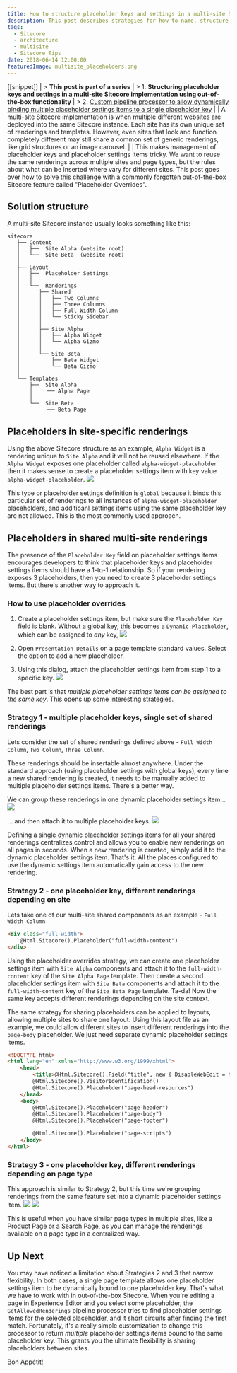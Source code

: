 ```yaml
---
title: How to structure placeholder keys and settings in a multi-site Sitecore implementation
description: This post describes strategies for how to name, structure, and share placeholder keys and placeholder settings in a multi-site Sitecore implementation using out-of-the-box Sitecore functionality called Placeholder Overrides.
tags:
  - Sitecore
  - architecture
  - multisite
  - Sitecore Tips
date: 2018-06-14 12:00:00
featuredImage: multisite_placeholders.png
---
```


[[snippet]]
| > **This post is part of a series**
| > 1. **Structuring placeholder keys and settings in a multi-site Sitecore implementation using out-of-the-box functionality**
| > 2. [Custom pipeline processor to allow dynamically binding multiple placeholder settings items to a single placeholder key](/Sitecore/custom-getplaceholderrenderings-processor/)
| 
| A multi-site Sitecore implementation is when multiple different websites are deployed into the same Sitecore instance. Each site has its own unique set of renderings and templates. However, even sites that look and function completely different may still share a common set of generic renderings, like grid structures or an image carousel.
| 
| This makes management of placeholder keys and placeholder settings items tricky. We want to reuse the same renderings across multiple sites and page types, but the rules about what can be inserted where vary for different sites. This post goes over how to solve this challenge with a commonly forgotten out-of-the-box Sitecore feature called "Placeholder Overrides".

## Solution structure
A multi-site Sitecore instance usually looks something like this:
``` text
sitecore
   ├── Content
   │   ├──  Site Alpha (website root)
   │   └──  Site Beta  (website root)
   │
   ├── Layout
   │   ├──  Placeholder Settings
   │   │
   │   └──  Renderings
   │      ├── Shared
   │      │   ├── Two Columns
   │      │   ├── Three Columns
   │      │   ├── Full Width Column
   │      │   └── Sticky Sidebar
   │      │
   │      ├── Site Alpha
   │      │   ├── Alpha Widget
   │      │   └── Alpha Gizmo
   │      │
   │      └── Site Beta
   │          ├── Beta Widget
   │          └── Beta Gizmo
   │
   └── Templates
       ├──  Site Alpha
       │    └── Alpha Page
       │
       └──  Site Beta
            └── Beta Page
```

## Placeholders in site-specific renderings
Using the above Sitecore structure as an example, `Alpha Widget` is a rendering unique to `Site Alpha` and it will not be reused elsewhere. If the `Alpha Widget` exposes one placeholder called `alpha-widget-placeholder` then it makes sense to create a placeholder settings item with key value `alpha-widget-placeholder`.
![](/images/site_alpha_global_placeholder.png)

This type or placeholder settings definition is `global` because it binds this particular set of renderings to all instances of `alpha-widget-placeholder` placeholders, and additioanl settings items using the same placeholder key are not allowed. This is the most commonly used approach.

## Placeholders in shared multi-site renderings
The presence of the `Placeholder Key` field on placeholder settings items encourages developers to think that placeholder keys and placeholder settings items should have a 1-to-1 relationship. So if your rendering exposes 3 placeholders, then you need to create 3 placeholder settings items. But there's another way to approach it.

### How to use placeholder overrides
1. Create a placeholder settings item, but make sure the `Placeholder Key` field is blank. Without a global key, this becomes a `Dynamic Placeholder`, which can be assigned to *any* key,
![](/images/site_alpha_placeholder.png)

2. Open `Presentation Details` on a page template standard values. Select the option to add a new placeholder.
3. Using this dialog, attach the placeholder settings item from step 1 to a specific key.
![](/images/stdvals_add_placeholder.png)

The best part is that *multiple placeholder settings items can be assigned to the same key*. This opens up some interesting strategies.

### Strategy 1 - multiple placeholder keys, single set of shared renderings
Lets consider the set of shared renderings defined above - `Full Width Column`, `Two Column`, `Three Column`.

These renderings should be insertable almost anywhere. Under the standard approach (using placeholder settings with global keys), every time a new shared rendering is created, it needs to be manually added to multiple placeholder settings items. There's a better way.

We can group these renderings in one dynamic placeholder settings item...
![](/images/placeholder_grid_layout.png)

... and then attach it to multiple placeholder keys.
![](/images/placeholder_multiple_keys.png)

Defining a single dynamic placeholder settings items for all your shared renderings centralizes control and allows you to enable new renderings on all pages in seconds. When a new rendering is created, simply add it to the dynamic placeholder settings item. That's it. All the places configured to use the dynamic settings item automatically gain access to the new rendering.

### Strategy 2 - one placeholder key, different renderings depending on site
Lets take one of our multi-site shared components as an example - `Full Width Column`
```html
<div class="full-width">
    @Html.Sitecore().Placeholder("full-width-content")
</div>
```

Using the placeholder overrides strategy, we can create one placeholder settings item with `Site Alpha` components and attach it to the `full-width-content` key of the `Site Alpha Page` template. Then create a second placeholder settings item with `Site Beta` components and attach it to the `full-width-content` key of the `Site Beta Page` template. Ta-da! Now the same key accepts different renderings depending on the site context.

The same strategy for sharing placeholders can be applied to layouts, allowing multiple sites to share one layout. Using this layout file as an example, we could allow different sites to insert different renderings into the `page-body` placeholder. We just need separate dynamic placeholder settings items.
```html
<!DOCTYPE html>
<html lang="en" xmlns="http://www.w3.org/1999/xhtml">
    <head>
        <title>@Html.Sitecore().Field("title", new { DisableWebEdit = true })</title>
        @Html.Sitecore().VisitorIdentification()
        @Html.Sitecore().Placeholder("page-head-resources")
    </head>
    <body>
        @Html.Sitecore().Placeholder("page-header")
        @Html.Sitecore().Placeholder("page-body")
        @Html.Sitecore().Placeholder("page-footer")

        @Html.Sitecore().Placeholder("page-scripts")
    </body>
</html>
```

### Strategy 3 - one placeholder key, different renderings depending on page type
This approach is similar to Strategy 2, but this time we're grouping renderings from the same feature set into a dynamic placeholder settings item.
![](/images/placeholder_settings_product_components.png)
![](/images/placeholder_product_components.png)

This is useful when you have similar page types in multiple sites, like a Product Page or a Search Page, as you can manage the renderings available on a page type in a centralized way.

## Up Next
You may have noticed a limitation about Strategies 2 and 3 that narrow flexibility. In both cases, a single page template allows one placeholder settings item to be dynamically bound to one placeholder key. That's what we have to work with in out-of-the-box Sitecore. When you're editing a page in Experience Editor and you select some placeholder, the `GetAllowedRenderings` pipeline processor tries to find placeholder settings items for the selected placeholder, and it short circuits after finding the first match. Fortunately, it's a really simple customization to change this processor to return *multiple* placeholder settings items bound to the same placeholder key. This grants you the ultimate flexibility is sharing placeholders between sites.

Bon Appétit!
